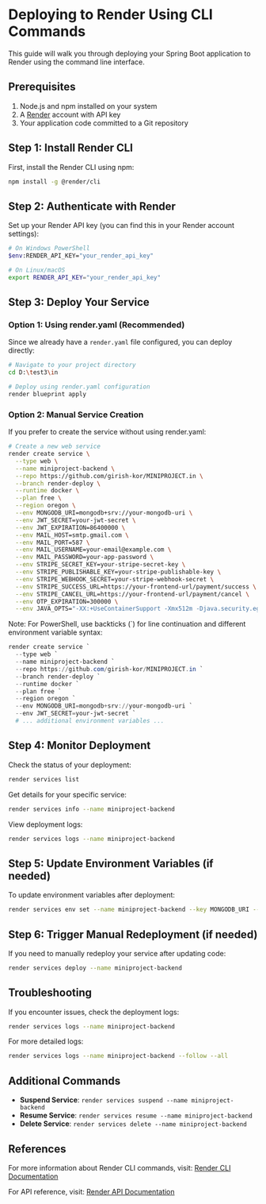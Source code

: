 # Deploying to Render Using CLI Commands

This guide will walk you through deploying your Spring Boot application to Render using the command line interface.

## Prerequisites

1. Node.js and npm installed on your system
2. A [Render](https://render.com) account with API key
3. Your application code committed to a Git repository

## Step 1: Install Render CLI

First, install the Render CLI using npm:

```bash
npm install -g @render/cli
```

## Step 2: Authenticate with Render

Set up your Render API key (you can find this in your Render account settings):

```bash
# On Windows PowerShell
$env:RENDER_API_KEY="your_render_api_key"

# On Linux/macOS
export RENDER_API_KEY="your_render_api_key"
```

## Step 3: Deploy Your Service

### Option 1: Using render.yaml (Recommended)

Since we already have a `render.yaml` file configured, you can deploy directly:

```bash
# Navigate to your project directory
cd D:\test3\in

# Deploy using render.yaml configuration
render blueprint apply
```

### Option 2: Manual Service Creation

If you prefer to create the service without using render.yaml:

```bash
# Create a new web service
render create service \
  --type web \
  --name miniproject-backend \
  --repo https://github.com/girish-kor/MINIPROJECT.in \
  --branch render-deploy \
  --runtime docker \
  --plan free \
  --region oregon \
  --env MONGODB_URI=mongodb+srv://your-mongodb-uri \
  --env JWT_SECRET=your-jwt-secret \
  --env JWT_EXPIRATION=86400000 \
  --env MAIL_HOST=smtp.gmail.com \
  --env MAIL_PORT=587 \
  --env MAIL_USERNAME=your-email@example.com \
  --env MAIL_PASSWORD=your-app-password \
  --env STRIPE_SECRET_KEY=your-stripe-secret-key \
  --env STRIPE_PUBLISHABLE_KEY=your-stripe-publishable-key \
  --env STRIPE_WEBHOOK_SECRET=your-stripe-webhook-secret \
  --env STRIPE_SUCCESS_URL=https://your-frontend-url/payment/success \
  --env STRIPE_CANCEL_URL=https://your-frontend-url/payment/cancel \
  --env OTP_EXPIRATION=300000 \
  --env JAVA_OPTS="-XX:+UseContainerSupport -Xmx512m -Djava.security.egd=file:/dev/./urandom"
```

Note: For PowerShell, use backticks (`) for line continuation and different environment variable syntax:

```powershell
render create service `
  --type web `
  --name miniproject-backend `
  --repo https://github.com/girish-kor/MINIPROJECT.in `
  --branch render-deploy `
  --runtime docker `
  --plan free `
  --region oregon `
  --env MONGODB_URI=mongodb+srv://your-mongodb-uri `
  --env JWT_SECRET=your-jwt-secret `
  # ... additional environment variables ...
```

## Step 4: Monitor Deployment

Check the status of your deployment:

```bash
render services list
```

Get details for your specific service:

```bash
render services info --name miniproject-backend
```

View deployment logs:

```bash
render services logs --name miniproject-backend
```

## Step 5: Update Environment Variables (if needed)

To update environment variables after deployment:

```bash
render services env set --name miniproject-backend --key MONGODB_URI --value "your-new-mongodb-uri"
```

## Step 6: Trigger Manual Redeployment (if needed)

If you need to manually redeploy your service after updating code:

```bash
render services deploy --name miniproject-backend
```

## Troubleshooting

If you encounter issues, check the deployment logs:

```bash
render services logs --name miniproject-backend
```

For more detailed logs:

```bash
render services logs --name miniproject-backend --follow --all
```

## Additional Commands

- **Suspend Service**: `render services suspend --name miniproject-backend`
- **Resume Service**: `render services resume --name miniproject-backend`
- **Delete Service**: `render services delete --name miniproject-backend`

## References

For more information about Render CLI commands, visit: [Render CLI Documentation](https://render.com/docs/cli)

For API reference, visit: [Render API Documentation](https://api-docs.render.com)

